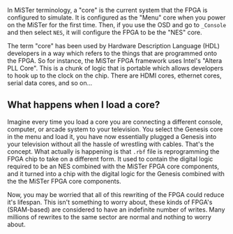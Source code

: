 In MiSTer terminology, a "core" is the current system that the FPGA is configured to simulate. It is configured as the "Menu" core when you power on the MiSTer for the first time. Then, if you use the OSD and go to `_Console` and then select `NES`, it will configure the FPGA to be the "NES" core.

The term "core" has been used by Hardware Description Language (HDL) developers in a way which refers to the things that are programmed onto the FPGA. So for instance, the MiSTer FPGA framework uses Intel's "Altera PLL Core". This is a chunk of logic that is portable which allows developers to hook up to the clock on the chip. There are HDMI cores, ethernet cores, serial data cores, and so on...

## What happens when I load a core?

Imagine every time you load a core you are connecting a different console, computer, or arcade system to your television. You select the Genesis core in the menu and load it, you have now essentially plugged a Genesis into your television without all the hassle of wrestling with cables. That's the concept. What actually is happening is that `.rbf` file is reprogramming the FPGA chip to take on a different form. It used to contain the digital logic required to be an NES combined with the MiSTer FPGA core components, and it turned into a chip with the digital logic for the Genesis combined with the the MiSTer FPGA core components.

Now, you may be worried that all of this rewriting of the FPGA could reduce it's lifespan. This isn't something to worry about, these kinds of FPGA's (SRAM-based) are considered to have an indefinite number of writes. Many millions of rewrites to the same sector are normal and nothing to worry about.
